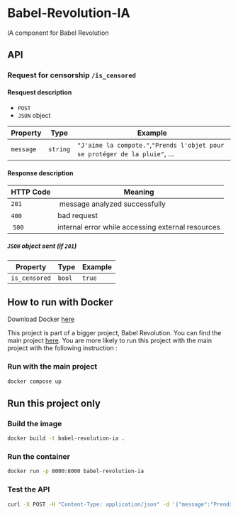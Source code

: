 # Babel-Revolution-IA
IA component for Babel Revolution

## API
### Request for censorship `/is_censored`

#### Resquest description
- `POST`
- `JSON` object

| Property  | Type        | Example                                                                     |
|-----------|-------------|-----------------------------------------------------------------------------|
| `message` | `string`    | `"J'aime la compote."`,`"Prends l'objet pour se protéger de la pluie"`, ... |

#### Response description
| HTTP Code   | Meaning                                           |
|-------------|---------------------------------------------------|
| `201`       | message analyzed successfully                     |
| `400`       | bad request                                       |
| `500` 	  | internal error while accessing external resources |

##### `JSON` object sent (if `201`)
| Property    | Type    | Example    |
|-------------|---------|------------|
|`is_censored`| `bool`  | `true`     |

## How to run with Docker

Download Docker [here](https://www.docker.com/products/docker-desktop)

This project is part of a bigger project, Babel Revolution. You can find the main project [here](https://github.com/KoroSensei10/svelte-revolution). You are more likely to run this project with the main project with the following instruction :

### Run with the main project
```bash
docker compose up
```

## Run this project only

### Build the image
```bash
docker build -t babel-revolution-ia .
```

### Run the container
```bash
docker run -p 8000:8000 babel-revolution-ia
```

### Test the API
```bash
curl -X POST -H "Content-Type: application/json" -d '{"message":"Prends l objet pour se protéger de la pluie"}' http://localhost:8000/is_censored
```
